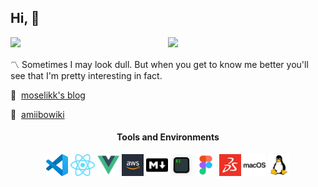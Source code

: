 ## Hi, 👋

<img align="right" width="50%" align="right" src="https://github-readme-stats-ten-gilt.vercel.app/api?username=moselikk&show_icons=true&hide_border=true" />
<img width="40%" src="https://readme-typing-svg.herokuapp.com?font=Edu+QLD+Beginner&duration=6500&color=4AB4D0&background=FFFFFF00&lines=Welcome+to+my+coding+space." />
<p> 〽️ Sometimes I may look dull. But when you get to know me better you'll see that I'm pretty interesting in fact.</p>
<p> 💾 &nbsp<a href="https://www.moselikk.com">moselikk's blog</a></p>
<p> 🐇 &nbsp<a href="https://www.amiibowiki.com">amiibowiki</a></p>

<h4 align="center" >Tools and Environments</h4>
<p align="center">
<code><img height="35" src="./static/vscode.png" alt="VSCode" title="VSCode"></code>
<code><img height="35" src="./static/react.svg" alt="React" title="React"></code>
<code><img height="35" src="./static/vue.png" alt="Vue" title="Vue"></code>
<code><img height="35" src="./static/aws.jpg" alt="AWS" title="AWS"></code>
<code><img height="35" src="https://raw.githubusercontent.com/github/explore/80688e429a7d4ef2fca1e82350fe8e3517d3494d/topics/markdown/markdown.png" alt="Markdown" title="MarkDown"></code>
<code><img height="35" src="./static/iterm.jpg" alt="iterm" title="CAD"></code>
<code><img height="35" src="./static/figma.png" alt="Figma" title="Figma"></code>
<code><img height="35" src="./static/SolidWorks.jpg" alt="SolidWorks" title="SolidWorks"></code>
<code><img height="35" src="https://raw.githubusercontent.com/github/explore/80688e429a7d4ef2fca1e82350fe8e3517d3494d/topics/macos/macos.png" alt="MacOS" title="MacOS"></code>
<code><img height="35" src="https://raw.githubusercontent.com/github/explore/80688e429a7d4ef2fca1e82350fe8e3517d3494d/topics/linux/linux.png" alt="Linux" title="Linux"></code>
</p>
<!--
<img src="https://github-readme-stats.vercel.app/api/top-langs/?username=moselikk&layout=compact" alt="languages"  width="60%">
**moselikk/moselikk** is a ✨ _special_ ✨ repository because its `README.md` (this file) appears on your GitHub profile.

Here are some ideas to get you started:

- 🔭 I’m currently working on ...
- 🌱 I’m currently learning ...
- 👯 I’m looking to collaborate on ...
- 🤔 I’m looking for help with ...
- 💬 Ask me about ...
- 📫 How to reach me: ...
- 😄 Pronouns: ...
- ⚡ Fun fact: ...
-->
